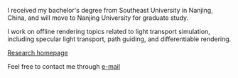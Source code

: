 I received my bachelor's degree from Southeast University in Nanjing, China, and will move to Nanjing University for graduate study.

I work on offline rendering topics related to light transport simulation, including specular light transport, path guiding, and differentiable rendering.

[Research homepage](http://zhiminfan.work)

Feel free to contact me through [e-mail](mollnn@foxmail.com) 


